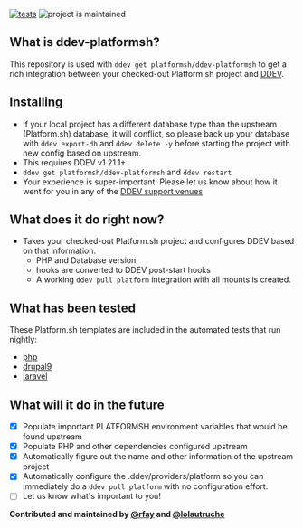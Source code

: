 [![tests](https://github.com/platformsh/ddev-platformsh/actions/workflows/tests.yml/badge.svg)](https://github.com/platformsh/ddev-platformsh/actions/workflows/tests.yml) ![project is maintained](https://img.shields.io/maintenance/yes/2022.svg)

## What is ddev-platformsh?

This repository is used with `ddev get platformsh/ddev-platformsh` to get a rich integration between your checked-out Platform.sh project and [DDEV](https://github.com/drud/ddev).

## Installing

* If your local project has a different database type than the upstream (Platform.sh) database, it will conflict, so please back up your database with `ddev export-db` and `ddev delete -y` before starting the project with new config based on upstream.
* This requires DDEV v1.21.1+.
* `ddev get platformsh/ddev-platformsh` and `ddev restart`
* Your experience is super-important: Please let us know about how it went for you in any of the [DDEV support venues](https://ddev.readthedocs.io/en/latest/#support-and-user-contributed-documentation)

## What does it do right now?

* Takes your checked-out Platform.sh project and configures DDEV based on that information.
  * PHP and Database version
  * hooks are converted to DDEV post-start hooks
  * A working `ddev pull platform` integration with all mounts is created.
  
## What has been tested

These Platform.sh templates are included in the automated tests that run nightly:

* [php](https://github.com/platformsh-templates/php)
* [drupal9](https://github.com/platformsh-templates/drupal9)
* [laravel](https://github.com/platformsh-templates/laravel)

## What will it do in the future

- [x] Populate important PLATFORMSH environment variables that would be found upstream
- [x] Populate PHP and other dependencies configured upstream
- [x] Automatically figure out the name and other information of the upstream project
- [x] Automatically configure the .ddev/providers/platform so you can immediately do a `ddev pull platform` with no configuration effort.
- [ ] Let us know what's important to you!

**Contributed and maintained by [@rfay](https://github.com/rfay) and [@lolautruche](https://github.com/lolautruche)**


